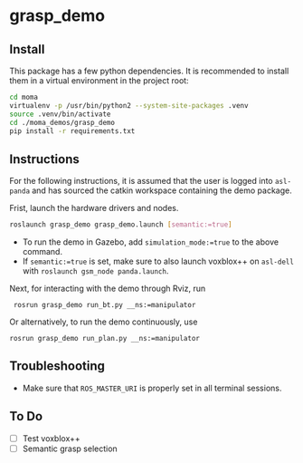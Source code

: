 # grasp_demo

## Install

This package has a few python dependencies. It is recommended to install them in a virtual environment in the project root:

```bash
cd moma
virtualenv -p /usr/bin/python2 --system-site-packages .venv
source .venv/bin/activate
cd ./moma_demos/grasp_demo
pip install -r requirements.txt
```

## Instructions

For the following instructions, it is assumed that the user is logged into `asl-panda` and has sourced the catkin workspace containing the demo package.

Frist, launch the hardware drivers and nodes.

```bash
roslaunch grasp_demo grasp_demo.launch [semantic:=true]
```

* To run the demo in Gazebo, add `simulation_mode:=true` to the above command.
* If `semantic:=true` is set, make sure to also launch voxblox++ on `asl-dell` with `roslaunch gsm_node panda.launch`.

Next, for interacting with the demo through Rviz, run 

```
 rosrun grasp_demo run_bt.py __ns:=manipulator
```

Or alternatively, to run the demo continuously, use

```
rosrun grasp_demo run_plan.py __ns:=manipulator
```

## Troubleshooting

- Make sure that `ROS_MASTER_URI` is properly set in all terminal sessions.

## To Do

- [ ] Test voxblox++
- [ ] Semantic grasp selection
